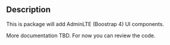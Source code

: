 ## Description

This is package will add AdminLTE (Boostrap 4) UI components.

More documentation TBD. For now you can review the code.